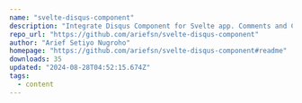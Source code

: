 ```yaml
---
name: "svelte-disqus-component"
description: "Integrate Disqus Component for Svelte app. Comments and Count supported."
repo_url: "https://github.com/ariefsn/svelte-disqus-component"
author: "Arief Setiyo Nugroho"
homepage: "https://github.com/ariefsn/svelte-disqus-component#readme"
downloads: 35
updated: "2024-08-28T04:52:15.674Z"
tags: 
  - content
---
```

